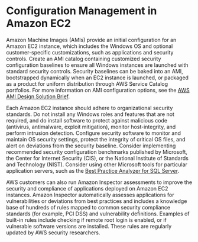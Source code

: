 # Configuration Management in Amazon EC2<a name="configuration-management"></a>

Amazon Machine Images \(AMIs\) provide an initial configuration for an Amazon EC2 instance, which includes the Windows OS and optional customer\-specific customizations, such as applications and security controls\. Create an AMI catalog containing customized security configuration baselines to ensure all Windows instances are launched with standard security controls\. Security baselines can be baked into an AMI, bootstrapped dynamically when an EC2 instance is launched, or packaged as a product for uniform distribution through AWS Service Catalog portfolios\. For more information on AMI configuration options, see the [AWS AMI Design Solution Brief](https://aws.amazon.com/answers/configuration-management/aws-ami-design/)\.

Each Amazon EC2 instance should adhere to organizational security standards\. Do not install any Windows roles and features that are not required, and do install software to protect against malicious code \(antivirus, antimalware, exploit mitigation\), monitor host\-integrity, and perform intrusion detection\. Configure security software to monitor and maintain OS security settings, protect the integrity of critical OS files, and alert on deviations from the security baseline\. Consider implementing recommended security configuration benchmarks published by Microsoft, the Center for Internet Security \(CIS\), or the National Institute of Standards and Technology \(NIST\)\. Consider using other Microsoft tools for particular application servers, such as the [Best Practice Analyzer for SQL Server](https://www.microsoft.com/en-us/download/details.aspx?id=29302)\.

AWS customers can also run Amazon Inspector assessments to improve the security and compliance of applications deployed on Amazon EC2 instances\. Amazon Inspector automatically assesses applications for vulnerabilities or deviations from best practices and includes a knowledge base of hundreds of rules mapped to common security compliance standards \(for example, PCI DSS\) and vulnerability definitions\. Examples of built\-in rules include checking if remote root login is enabled, or if vulnerable software versions are installed\. These rules are regularly updated by AWS security researchers\.